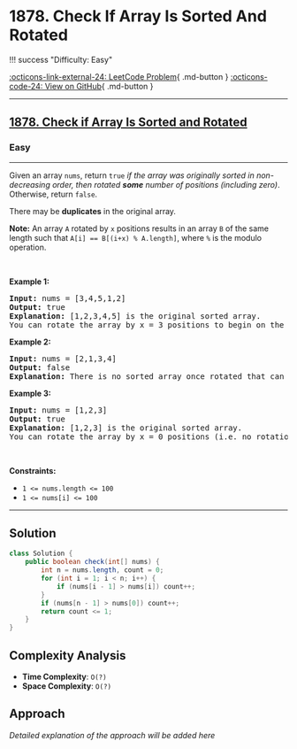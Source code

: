 # 1878. Check If Array Is Sorted And Rotated

!!! success "Difficulty: Easy"

[:octicons-link-external-24: LeetCode Problem](https://leetcode.com/problems/check-if-array-is-sorted-and-rotated/){ .md-button }
[:octicons-code-24: View on GitHub](https://github.com/RAJ8664/Leetcode/tree/master/1878-check-if-array-is-sorted-and-rotated){ .md-button }

---

<h2><a href="https://leetcode.com/problems/check-if-array-is-sorted-and-rotated">1878. Check if Array Is Sorted and Rotated</a></h2><h3>Easy</h3><hr><p>Given an array <code>nums</code>, return <code>true</code><em> if the array was originally sorted in non-decreasing order, then rotated <strong>some</strong> number of positions (including zero)</em>. Otherwise, return <code>false</code>.</p>

<p>There may be <strong>duplicates</strong> in the original array.</p>

<p><strong>Note:</strong> An array <code>A</code> rotated by <code>x</code> positions results in an array <code>B</code> of the same length such that <code>A[i] == B[(i+x) % A.length]</code>, where <code>%</code> is the modulo operation.</p>

<p>&nbsp;</p>
<p><strong class="example">Example 1:</strong></p>

<pre>
<strong>Input:</strong> nums = [3,4,5,1,2]
<strong>Output:</strong> true
<strong>Explanation:</strong> [1,2,3,4,5] is the original sorted array.
You can rotate the array by x = 3 positions to begin on the the element of value 3: [3,4,5,1,2].
</pre>

<p><strong class="example">Example 2:</strong></p>

<pre>
<strong>Input:</strong> nums = [2,1,3,4]
<strong>Output:</strong> false
<strong>Explanation:</strong> There is no sorted array once rotated that can make nums.
</pre>

<p><strong class="example">Example 3:</strong></p>

<pre>
<strong>Input:</strong> nums = [1,2,3]
<strong>Output:</strong> true
<strong>Explanation:</strong> [1,2,3] is the original sorted array.
You can rotate the array by x = 0 positions (i.e. no rotation) to make nums.
</pre>

<p>&nbsp;</p>
<p><strong>Constraints:</strong></p>

<ul>
	<li><code>1 &lt;= nums.length &lt;= 100</code></li>
	<li><code>1 &lt;= nums[i] &lt;= 100</code></li>
</ul>


---

## Solution

```java
class Solution {
    public boolean check(int[] nums) {
        int n = nums.length, count = 0;
        for (int i = 1; i < n; i++) {
            if (nums[i - 1] > nums[i]) count++;
        }
        if (nums[n - 1] > nums[0]) count++;
        return count <= 1;
    }
}
```

## Complexity Analysis

- **Time Complexity**: `O(?)`
- **Space Complexity**: `O(?)`

## Approach

*Detailed explanation of the approach will be added here*

